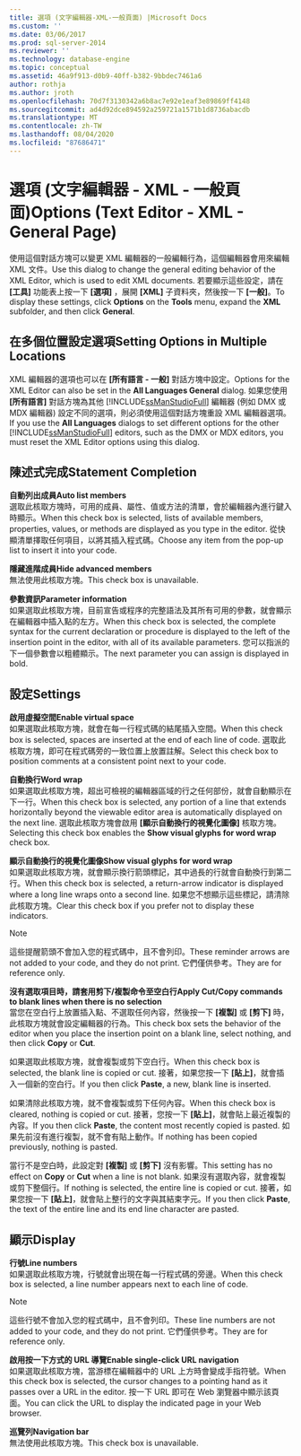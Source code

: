 ```yaml
---
title: 選項 (文字編輯器-XML-一般頁面) |Microsoft Docs
ms.custom: ''
ms.date: 03/06/2017
ms.prod: sql-server-2014
ms.reviewer: ''
ms.technology: database-engine
ms.topic: conceptual
ms.assetid: 46a9f913-d0b9-40ff-b382-9bbdec7461a6
author: rothja
ms.author: jroth
ms.openlocfilehash: 70d7f3130342a6b8ac7e92e1eaf3e89869ff4148
ms.sourcegitcommit: ad4d92dce894592a259721a1571b1d8736abacdb
ms.translationtype: MT
ms.contentlocale: zh-TW
ms.lasthandoff: 08/04/2020
ms.locfileid: "87686471"
---
```

# <a name="options-text-editor---xml---general-page"></a><span data-ttu-id="fb993-102">選項 (文字編輯器 - XML - 一般頁面)</span><span class="sxs-lookup"><span data-stu-id="fb993-102">Options (Text Editor - XML - General Page)</span></span>
  <span data-ttu-id="fb993-103">使用這個對話方塊可以變更 XML 編輯器的一般編輯行為，這個編輯器會用來編輯 XML 文件。</span><span class="sxs-lookup"><span data-stu-id="fb993-103">Use this dialog to change the general editing behavior of the XML Editor, which is used to edit XML documents.</span></span> <span data-ttu-id="fb993-104">若要顯示這些設定，請在 **[工具]** 功能表上按一下 **[選項]** ，展開 **[XML]** 子資料夾，然後按一下 **[一般]**。</span><span class="sxs-lookup"><span data-stu-id="fb993-104">To display these settings, click **Options** on the **Tools** menu, expand the **XML** subfolder, and then click **General**.</span></span>  
  
## <a name="setting-options-in-multiple-locations"></a><span data-ttu-id="fb993-105">在多個位置設定選項</span><span class="sxs-lookup"><span data-stu-id="fb993-105">Setting Options in Multiple Locations</span></span>  
 <span data-ttu-id="fb993-106">XML 編輯器的選項也可以在 **[所有語言 - 一般]** 對話方塊中設定。</span><span class="sxs-lookup"><span data-stu-id="fb993-106">Options for the XML Editor can also be set in the **All Languages General** dialog.</span></span> <span data-ttu-id="fb993-107">如果您使用 **[所有語言]** 對話方塊為其他 [!INCLUDE[ssManStudioFull](../includes/ssmanstudiofull-md.md)] 編輯器 (例如 DMX 或 MDX 編輯器) 設定不同的選項，則必須使用這個對話方塊重設 XML 編輯器選項。</span><span class="sxs-lookup"><span data-stu-id="fb993-107">If you use the **All Languages** dialogs to set different options for the other [!INCLUDE[ssManStudioFull](../includes/ssmanstudiofull-md.md)] editors, such as the DMX or MDX editors, you must reset the XML Editor options using this dialog.</span></span>  
  
## <a name="statement-completion"></a><span data-ttu-id="fb993-108">陳述式完成</span><span class="sxs-lookup"><span data-stu-id="fb993-108">Statement Completion</span></span>  
 <span data-ttu-id="fb993-109">**自動列出成員**</span><span class="sxs-lookup"><span data-stu-id="fb993-109">**Auto list members**</span></span>  
 <span data-ttu-id="fb993-110">選取此核取方塊時，可用的成員、屬性、值或方法的清單，會於編輯器內進行鍵入時顯示。</span><span class="sxs-lookup"><span data-stu-id="fb993-110">When this check box is selected, lists of available members, properties, values, or methods are displayed as you type in the editor.</span></span> <span data-ttu-id="fb993-111">從快顯清單擇取任何項目，以將其插入程式碼。</span><span class="sxs-lookup"><span data-stu-id="fb993-111">Choose any item from the pop-up list to insert it into your code.</span></span>  
  
 <span data-ttu-id="fb993-112">**隱藏進階成員**</span><span class="sxs-lookup"><span data-stu-id="fb993-112">**Hide advanced members**</span></span>  
 <span data-ttu-id="fb993-113">無法使用此核取方塊。</span><span class="sxs-lookup"><span data-stu-id="fb993-113">This check box is unavailable.</span></span>  
  
 <span data-ttu-id="fb993-114">**參數資訊**</span><span class="sxs-lookup"><span data-stu-id="fb993-114">**Parameter information**</span></span>  
 <span data-ttu-id="fb993-115">如果選取此核取方塊，目前宣告或程序的完整語法及其所有可用的參數，就會顯示在編輯器中插入點的左方。</span><span class="sxs-lookup"><span data-stu-id="fb993-115">When this check box is selected, the complete syntax for the current declaration or procedure is displayed to the left of the insertion point in the editor, with all of its available parameters.</span></span> <span data-ttu-id="fb993-116">您可以指派的下一個參數會以粗體顯示。</span><span class="sxs-lookup"><span data-stu-id="fb993-116">The next parameter you can assign is displayed in bold.</span></span>  
  
## <a name="settings"></a><span data-ttu-id="fb993-117">設定</span><span class="sxs-lookup"><span data-stu-id="fb993-117">Settings</span></span>  
 <span data-ttu-id="fb993-118">**啟用虛擬空間**</span><span class="sxs-lookup"><span data-stu-id="fb993-118">**Enable virtual space**</span></span>  
 <span data-ttu-id="fb993-119">如果選取此核取方塊，就會在每一行程式碼的結尾插入空間。</span><span class="sxs-lookup"><span data-stu-id="fb993-119">When this check box is selected, spaces are inserted at the end of each line of code.</span></span> <span data-ttu-id="fb993-120">選取此核取方塊，即可在程式碼旁的一致位置上放置註解。</span><span class="sxs-lookup"><span data-stu-id="fb993-120">Select this check box to position comments at a consistent point next to your code.</span></span>  
  
 <span data-ttu-id="fb993-121">**自動換行**</span><span class="sxs-lookup"><span data-stu-id="fb993-121">**Word wrap**</span></span>  
 <span data-ttu-id="fb993-122">如果選取此核取方塊，超出可檢視的編輯器區域的行之任何部份，就會自動顯示在下一行。</span><span class="sxs-lookup"><span data-stu-id="fb993-122">When this check box is selected, any portion of a line that extends horizontally beyond the viewable editor area is automatically displayed on the next line.</span></span> <span data-ttu-id="fb993-123">選取此核取方塊會啟用 **[顯示自動換行的視覺化圖像]** 核取方塊。</span><span class="sxs-lookup"><span data-stu-id="fb993-123">Selecting this check box enables the **Show visual glyphs for word wrap** check box.</span></span>  
  
 <span data-ttu-id="fb993-124">**顯示自動換行的視覺化圖像**</span><span class="sxs-lookup"><span data-stu-id="fb993-124">**Show visual glyphs for word wrap**</span></span>  
 <span data-ttu-id="fb993-125">如果選取此核取方塊，就會顯示換行箭頭標記，其中過長的行就會自動換行到第二行。</span><span class="sxs-lookup"><span data-stu-id="fb993-125">When this check box is selected, a return-arrow indicator is displayed where a long line wraps onto a second line.</span></span> <span data-ttu-id="fb993-126">如果您不想顯示這些標記，請清除此核取方塊。</span><span class="sxs-lookup"><span data-stu-id="fb993-126">Clear this check box if you prefer not to display these indicators.</span></span>  
  
> [!NOTE]  
>  <span data-ttu-id="fb993-127">這些提醒箭頭不會加入您的程式碼中，且不會列印。</span><span class="sxs-lookup"><span data-stu-id="fb993-127">These reminder arrows are not added to your code, and they do not print.</span></span> <span data-ttu-id="fb993-128">它們僅供參考。</span><span class="sxs-lookup"><span data-stu-id="fb993-128">They are for reference only.</span></span>  
  
 <span data-ttu-id="fb993-129">**沒有選取項目時，請套用剪下/複製命令至空白行**</span><span class="sxs-lookup"><span data-stu-id="fb993-129">**Apply Cut/Copy commands to blank lines when there is no selection**</span></span>  
 <span data-ttu-id="fb993-130">當您在空白行上放置插入點、不選取任何內容，然後按一下 **[複製]** 或 **[剪下]** 時，此核取方塊就會設定編輯器的行為。</span><span class="sxs-lookup"><span data-stu-id="fb993-130">This check box sets the behavior of the editor when you place the insertion point on a blank line, select nothing, and then click **Copy** or **Cut**.</span></span>  
  
 <span data-ttu-id="fb993-131">如果選取此核取方塊，就會複製或剪下空白行。</span><span class="sxs-lookup"><span data-stu-id="fb993-131">When this check box is selected, the blank line is copied or cut.</span></span> <span data-ttu-id="fb993-132">接著，如果您按一下 **[貼上]**，就會插入一個新的空白行。</span><span class="sxs-lookup"><span data-stu-id="fb993-132">If you then click **Paste**, a new, blank line is inserted.</span></span>  
  
 <span data-ttu-id="fb993-133">如果清除此核取方塊，就不會複製或剪下任何內容。</span><span class="sxs-lookup"><span data-stu-id="fb993-133">When this check box is cleared, nothing is copied or cut.</span></span> <span data-ttu-id="fb993-134">接著，您按一下 **[貼上]**，就會貼上最近複製的內容。</span><span class="sxs-lookup"><span data-stu-id="fb993-134">If you then click **Paste**, the content most recently copied is pasted.</span></span> <span data-ttu-id="fb993-135">如果先前沒有進行複製，就不會有貼上動作。</span><span class="sxs-lookup"><span data-stu-id="fb993-135">If nothing has been copied previously, nothing is pasted.</span></span>  
  
 <span data-ttu-id="fb993-136">當行不是空白時，此設定對 **[複製]** 或 **[剪下]** 沒有影響。</span><span class="sxs-lookup"><span data-stu-id="fb993-136">This setting has no effect on **Copy** or **Cut** when a line is not blank.</span></span> <span data-ttu-id="fb993-137">如果沒有選取內容，就會複製或剪下整個行。</span><span class="sxs-lookup"><span data-stu-id="fb993-137">If nothing is selected, the entire line is copied or cut.</span></span> <span data-ttu-id="fb993-138">接著，如果您按一下 **[貼上]**，就會貼上整行的文字與其結束字元。</span><span class="sxs-lookup"><span data-stu-id="fb993-138">If you then click **Paste**, the text of the entire line and its end line character are pasted.</span></span>  
  
## <a name="display"></a><span data-ttu-id="fb993-139">顯示</span><span class="sxs-lookup"><span data-stu-id="fb993-139">Display</span></span>  
 <span data-ttu-id="fb993-140">**行號**</span><span class="sxs-lookup"><span data-stu-id="fb993-140">**Line numbers**</span></span>  
 <span data-ttu-id="fb993-141">如果選取此核取方塊，行號就會出現在每一行程式碼的旁邊。</span><span class="sxs-lookup"><span data-stu-id="fb993-141">When this check box is selected, a line number appears next to each line of code.</span></span>  
  
> [!NOTE]  
>  <span data-ttu-id="fb993-142">這些行號不會加入您的程式碼中，且不會列印。</span><span class="sxs-lookup"><span data-stu-id="fb993-142">These line numbers are not added to your code, and they do not print.</span></span> <span data-ttu-id="fb993-143">它們僅供參考。</span><span class="sxs-lookup"><span data-stu-id="fb993-143">They are for reference only.</span></span>  
  
 <span data-ttu-id="fb993-144">**啟用按一下方式的 URL 導覽**</span><span class="sxs-lookup"><span data-stu-id="fb993-144">**Enable single-click URL navigation**</span></span>  
 <span data-ttu-id="fb993-145">如果選取此核取方塊，當游標在編輯器中的 URL 上方時會變成手指符號。</span><span class="sxs-lookup"><span data-stu-id="fb993-145">When this check box is selected, the cursor changes to a pointing hand as it passes over a URL in the editor.</span></span> <span data-ttu-id="fb993-146">按一下 URL 即可在 Web 瀏覽器中顯示該頁面。</span><span class="sxs-lookup"><span data-stu-id="fb993-146">You can click the URL to display the indicated page in your Web browser.</span></span>  
  
 <span data-ttu-id="fb993-147">**巡覽列**</span><span class="sxs-lookup"><span data-stu-id="fb993-147">**Navigation bar**</span></span>  
 <span data-ttu-id="fb993-148">無法使用此核取方塊。</span><span class="sxs-lookup"><span data-stu-id="fb993-148">This check box is unavailable.</span></span>  
  
  
